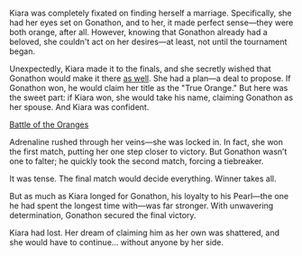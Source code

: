 <!-- title: The Oranges -->

Kiara was completely fixated on finding herself a marriage. Specifically, she had her eyes set on Gonathon, and to her, it made perfect sense—they were both orange, after all. However, knowing that Gonathon already had a beloved, she couldn't act on her desires—at least, not until the tournament began.

Unexpectedly, Kiara made it to the finals, and she secretly wished that Gonathon would make it there [as well](https://www.youtube.com/live/3cr3DLpyB60?feature=shared\&t=21430). She had a plan—a deal to propose. If Gonathon won, he would claim her title as the "True Orange." But here was the sweet part: if Kiara won, she would take his name, claiming Gonathon as her spouse. And Kiara was confident.

[Battle of the Oranges](#embed:https://www.youtube.com/live/3cr3DLpyB60?feature=shared\&t=21557)

Adrenaline rushed through her veins—she was locked in. In fact, she won the first match, putting her one step closer to victory. But Gonathon wasn’t one to falter; he quickly took the second match, forcing a tiebreaker.

It was tense. The final match would decide everything. Winner takes all.

But as much as Kiara longed for Gonathon, his loyalty to his Pearl—the one he had spent the longest time with—was far stronger. With unwavering determination, Gonathon secured the final victory.

Kiara had lost. Her dream of claiming him as her own was shattered, and she would have to continue… without anyone by her side.
